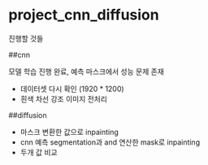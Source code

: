 # project_cnn_diffusion

진행할 것들

##cnn

모델 학습 진행 완료, 예측 마스크에서 성능 문제 존재

- 데이터셋 다시 확인 (1920 * 1200)
- 흰색 차선 강조 이미지 전처리

##diffusion

- 마스크 변환한 값으로 inpainting
- cnn 예측 segmentation과 and 연산한 mask로 inpainting
- 두개 값 비교
